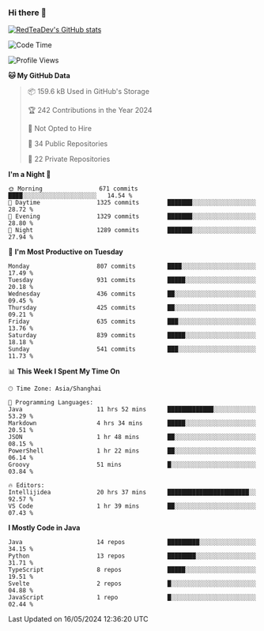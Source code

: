 ### Hi there 👋

<!--
**RedTeaDev/RedTeaDev** is a ✨ _special_ ✨ repository because its `README.md` (this file) appears on your GitHub profile.

Here are some ideas to get you started:

- 🔭 I’m currently working on ...
- 🌱 I’m currently learning ...
- 👯 I’m looking to collaborate on ...
- 🤔 I’m looking for help with ...
- 💬 Ask me about ...
- 📫 How to reach me: ...
- 😄 Pronouns: ...
- ⚡ Fun fact: ...
-->

<!--
[![wakatime](https://wakatime.com/badge/user/6b101ed0-04c0-4490-9283-eb61f2efff96.svg)](https://wakatime.com/@6b101ed0-04c0-4490-9283-eb61f2efff96)
!-->

[![RedTeaDev's GitHub stats](https://github-readme-stats.vercel.app/api?username=RedTeaDev)](https://github.com/anuraghazra/github-readme-stats)
<!--
[![willianrod's wakatime stats](https://github-readme-stats.vercel.app/api/wakatime?username=RedTeaDev)](https://github.com/anuraghazra/github-readme-stats)
!-->
<!--START_SECTION:waka-->
![Code Time](http://img.shields.io/badge/Code%20Time-2%2C261%20hrs%2057%20mins-blue)

![Profile Views](http://img.shields.io/badge/Profile%20Views-1-blue)

**🐱 My GitHub Data** 

> 📦 159.6 kB Used in GitHub's Storage 
 > 
> 🏆 242 Contributions in the Year 2024
 > 
> 🚫 Not Opted to Hire
 > 
> 📜 34 Public Repositories 
 > 
> 🔑 22 Private Repositories 
 > 
**I'm a Night 🦉** 

```text
🌞 Morning                671 commits         ████░░░░░░░░░░░░░░░░░░░░░   14.54 % 
🌆 Daytime                1325 commits        ███████░░░░░░░░░░░░░░░░░░   28.72 % 
🌃 Evening                1329 commits        ███████░░░░░░░░░░░░░░░░░░   28.80 % 
🌙 Night                  1289 commits        ███████░░░░░░░░░░░░░░░░░░   27.94 % 
```
📅 **I'm Most Productive on Tuesday** 

```text
Monday                   807 commits         ████░░░░░░░░░░░░░░░░░░░░░   17.49 % 
Tuesday                  931 commits         █████░░░░░░░░░░░░░░░░░░░░   20.18 % 
Wednesday                436 commits         ██░░░░░░░░░░░░░░░░░░░░░░░   09.45 % 
Thursday                 425 commits         ██░░░░░░░░░░░░░░░░░░░░░░░   09.21 % 
Friday                   635 commits         ███░░░░░░░░░░░░░░░░░░░░░░   13.76 % 
Saturday                 839 commits         █████░░░░░░░░░░░░░░░░░░░░   18.18 % 
Sunday                   541 commits         ███░░░░░░░░░░░░░░░░░░░░░░   11.73 % 
```


📊 **This Week I Spent My Time On** 

```text
🕑︎ Time Zone: Asia/Shanghai

💬 Programming Languages: 
Java                     11 hrs 52 mins      █████████████░░░░░░░░░░░░   53.29 % 
Markdown                 4 hrs 34 mins       █████░░░░░░░░░░░░░░░░░░░░   20.51 % 
JSON                     1 hr 48 mins        ██░░░░░░░░░░░░░░░░░░░░░░░   08.15 % 
PowerShell               1 hr 22 mins        ██░░░░░░░░░░░░░░░░░░░░░░░   06.14 % 
Groovy                   51 mins             █░░░░░░░░░░░░░░░░░░░░░░░░   03.84 % 

🔥 Editors: 
Intellijidea             20 hrs 37 mins      ███████████████████████░░   92.57 % 
VS Code                  1 hr 39 mins        ██░░░░░░░░░░░░░░░░░░░░░░░   07.43 % 
```

**I Mostly Code in Java** 

```text
Java                     14 repos            █████████░░░░░░░░░░░░░░░░   34.15 % 
Python                   13 repos            ████████░░░░░░░░░░░░░░░░░   31.71 % 
TypeScript               8 repos             █████░░░░░░░░░░░░░░░░░░░░   19.51 % 
Svelte                   2 repos             █░░░░░░░░░░░░░░░░░░░░░░░░   04.88 % 
JavaScript               1 repo              █░░░░░░░░░░░░░░░░░░░░░░░░   02.44 % 
```




 Last Updated on 16/05/2024 12:36:20 UTC
<!--END_SECTION:waka-->


